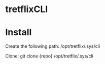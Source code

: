 tretflixCLI 
===========

Install
=======
Create the following path: 
/opt/tretflix/.sys/cli

Clone:
git clone {repo} /opt/tretflix/.sys/cli
